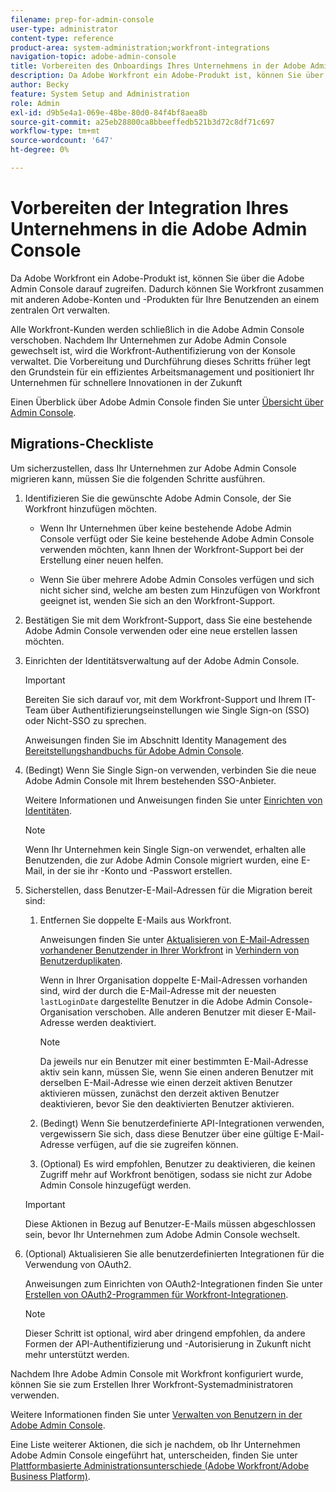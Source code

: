 ```yaml
---
filename: prep-for-admin-console
user-type: administrator
content-type: reference
product-area: system-administration;workfront-integrations
navigation-topic: adobe-admin-console
title: Vorbereiten des Onboardings Ihres Unternehmens in der Adobe Admin Console
description: Da Adobe Workfront ein Adobe-Produkt ist, können Sie über die Adobe Admin Console darauf zugreifen. Dadurch können Sie Workfront zusammen mit anderen Adobe-Konten und -Produkten für Ihre Benutzenden an einem zentralen Ort verwalten.
author: Becky
feature: System Setup and Administration
role: Admin
exl-id: d9b5e4a1-069e-48be-80d0-84f4bf8aea8b
source-git-commit: a25eb28800ca8bbeeffedb521b3d72c8df71c697
workflow-type: tm+mt
source-wordcount: '647'
ht-degree: 0%

---
```


# Vorbereiten der Integration Ihres Unternehmens in die Adobe Admin Console

<!-- Audited: 12/2023 -->

Da Adobe Workfront ein Adobe-Produkt ist, können Sie über die Adobe Admin Console darauf zugreifen. Dadurch können Sie Workfront zusammen mit anderen Adobe-Konten und -Produkten für Ihre Benutzenden an einem zentralen Ort verwalten.

Alle Workfront-Kunden werden schließlich in die Adobe Admin Console verschoben. Nachdem Ihr Unternehmen zur Adobe Admin Console gewechselt ist, wird die Workfront-Authentifizierung von der Konsole verwaltet. Die Vorbereitung und Durchführung dieses Schritts früher legt den Grundstein für ein effizientes Arbeitsmanagement und positioniert Ihr Unternehmen für schnellere Innovationen in der Zukunft

Einen Überblick über Adobe Admin Console finden Sie unter [Übersicht über Admin Console](https://helpx.adobe.com/de/enterprise/using/admin-console.html).

## Migrations-Checkliste

Um sicherzustellen, dass Ihr Unternehmen zur Adobe Admin Console migrieren kann, müssen Sie die folgenden Schritte ausführen.

1. Identifizieren Sie die gewünschte Adobe Admin Console, der Sie Workfront hinzufügen möchten.

   * Wenn Ihr Unternehmen über keine bestehende Adobe Admin Console verfügt oder Sie keine bestehende Adobe Admin Console verwenden möchten, kann Ihnen der Workfront-Support bei der Erstellung einer neuen helfen.

   * Wenn Sie über mehrere Adobe Admin Consoles verfügen und sich nicht sicher sind, welche am besten zum Hinzufügen von Workfront geeignet ist, wenden Sie sich an den Workfront-Support.

1. Bestätigen Sie mit dem Workfront-Support, dass Sie eine bestehende Adobe Admin Console verwenden oder eine neue erstellen lassen möchten.

1. Einrichten der Identitätsverwaltung auf der Adobe Admin Console.

   >[!IMPORTANT]
   >
   >Bereiten Sie sich darauf vor, mit dem Workfront-Support und Ihrem IT-Team über Authentifizierungseinstellungen wie Single Sign-on (SSO) oder Nicht-SSO zu sprechen.

   Anweisungen finden Sie im Abschnitt Identity Management des [Bereitstellungshandbuchs für Adobe Admin Console](https://helpx.adobe.com/enterprise/using/deployment-planning.html).

1. (Bedingt) Wenn Sie Single Sign-on verwenden, verbinden Sie die neue Adobe Admin Console mit Ihrem bestehenden SSO-Anbieter.

   Weitere Informationen und Anweisungen finden Sie unter [Einrichten von Identitäten](https://helpx.adobe.com/de/enterprise/using/set-up-identity.html).

   >[!NOTE]
   >
   >Wenn Ihr Unternehmen kein Single Sign-on verwendet, erhalten alle Benutzenden, die zur Adobe Admin Console migriert wurden, eine E-Mail, in der sie ihr -Konto und -Passwort erstellen.

1. Sicherstellen, dass Benutzer-E-Mail-Adressen für die Migration bereit sind:

   1. Entfernen Sie doppelte E-Mails aus Workfront.

      Anweisungen finden Sie unter [Aktualisieren von E-Mail-Adressen vorhandener Benutzender in Ihrer Workfront](/help/quicksilver/administration-and-setup/manage-workfront/security/prevent-duplicate-users.md#update-email-addresses-of-existing-users-in-your-workfront-instance) in [Verhindern von Benutzerduplikaten](/help/quicksilver/administration-and-setup/manage-workfront/security/prevent-duplicate-users.md).

      Wenn in Ihrer Organisation doppelte E-Mail-Adressen vorhanden sind, wird der durch die E-Mail-Adresse mit der neuesten `lastLoginDate` dargestellte Benutzer in die Adobe Admin Console-Organisation verschoben. Alle anderen Benutzer mit dieser E-Mail-Adresse werden deaktiviert.

      >[!NOTE]
      >
      >Da jeweils nur ein Benutzer mit einer bestimmten E-Mail-Adresse aktiv sein kann, müssen Sie, wenn Sie einen anderen Benutzer mit derselben E-Mail-Adresse wie einen derzeit aktiven Benutzer aktivieren müssen, zunächst den derzeit aktiven Benutzer deaktivieren, bevor Sie den deaktivierten Benutzer aktivieren.

   1. (Bedingt) Wenn Sie benutzerdefinierte API-Integrationen verwenden, vergewissern Sie sich, dass diese Benutzer über eine gültige E-Mail-Adresse verfügen, auf die sie zugreifen können.

   1. (Optional) Es wird empfohlen, Benutzer zu deaktivieren, die keinen Zugriff mehr auf Workfront benötigen, sodass sie nicht zur Adobe Admin Console hinzugefügt werden.

   >[!IMPORTANT]
   >
   >Diese Aktionen in Bezug auf Benutzer-E-Mails müssen abgeschlossen sein, bevor Ihr Unternehmen zum Adobe Admin Console wechselt.

1. (Optional) Aktualisieren Sie alle benutzerdefinierten Integrationen für die Verwendung von OAuth2.

   Anweisungen zum Einrichten von OAuth2-Integrationen finden Sie unter [Erstellen von OAuth2-Programmen für Workfront-Integrationen](../../administration-and-setup/configure-integrations/create-oauth-application.md).

   >[!NOTE]
   >
   >Dieser Schritt ist optional, wird aber dringend empfohlen, da andere Formen der API-Authentifizierung und -Autorisierung in Zukunft nicht mehr unterstützt werden.

Nachdem Ihre Adobe Admin Console mit Workfront konfiguriert wurde, können Sie sie zum Erstellen Ihrer Workfront-Systemadministratoren verwenden.

Weitere Informationen finden Sie unter [Verwalten von Benutzern in der Adobe Admin Console](../../administration-and-setup/add-users/create-and-manage-users/admin-console.md).

Eine Liste weiterer Aktionen, die sich je nachdem, ob Ihr Unternehmen Adobe Admin Console eingeführt hat, unterscheiden, finden Sie unter [Plattformbasierte Administrationsunterschiede (Adobe Workfront/Adobe Business Platform)](../../administration-and-setup/get-started-wf-administration/actions-in-admin-console.md).
